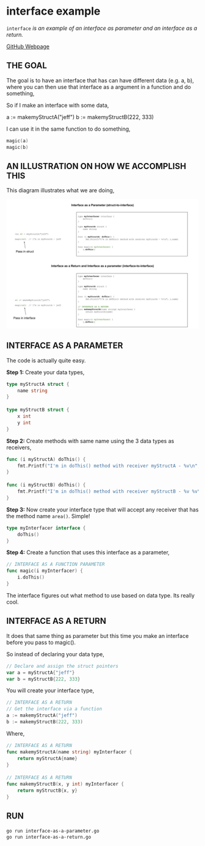 # interface example

`interface` _is an example of
an interface as parameter and an interface as a return._

[GitHub Webpage](https://jeffdecola.github.io/my-go-examples/)

## THE GOAL

The goal is to have an interface that has can have
different data (e.g. a, b), where you can then use that interface
as a argument in a function and do something,

So if I make an interface with some data,

a := makemyStructA("jeff")
b := makemyStructB(222, 333)

I can use it in the same function to do something,

```go
magic(a)
magic(b)
```

## AN ILLUSTRATION ON HOW WE ACCOMPLISH THIS

This diagram illustrates what we are doing,

![IMAGE - pointers1 - IMAGE](../../../docs/pics/interface-example.jpg)

## INTERFACE AS A PARAMETER

The code is actually quite easy.

**Step 1:** Create your data types,

```go
type myStructA struct {
    name string
}

type myStructB struct {
    x int
    y int
}
```

**Step 2:** Create methods with same name using the 3 data types as receivers,

```go
func (i myStructA) doThis() {
    fmt.Printf("I'm in doThis() method with receiver myStructA - %v\n", i.name)
}

func (i myStructB) doThis() {
    fmt.Printf("I'm in doThis() method with receiver myStructB - %v %v\n", i.x, i.y)
}
```

**Step 3:** Now create your interface type that will accept any receiver that has
the method name `area()`.  Simple!

```go
type myInterfacer interface {
    doThis()
}
```

**Step 4:** Create a function that uses this interface as a parameter,

```go
// INTERFACE AS A FUNCTION PARAMETER
func magic(i myInterfacer) {
    i.doThis()
}
```

The interface figures out what method to use based on data type.
Its really cool.

## INTERFACE AS A RETURN

It does that same thing as parameter but this time you make an
interface before you pass to magic().

So instead of declaring your data type,

```go
// Declare and assign the struct pointers
var a = myStructA{"jeff"}
var b = myStructB{222, 333}
```

You will create your interface type,

```go
// INTERFACE AS A RETURN
// Get the interface via a function
a := makemyStructA("jeff")
b := makemyStructB(222, 333)
```

Where,

```go
// INTERFACE AS A RETURN
func makemyStructA(name string) myInterfacer {
    return myStructA{name}
}

// INTERFACE AS A RETURN
func makemyStructB(x, y int) myInterfacer {
    return myStructB{x, y}
}
```

## RUN

```bash
go run interface-as-a-parameter.go
go run interface-as-a-return.go
```
